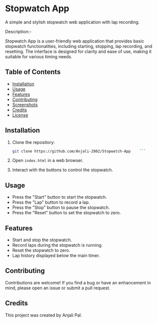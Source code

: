# Stopwatch App

A simple and stylish stopwatch web application with lap recording.

Description:-

Stopwatch App is a user-friendly web application that provides basic stopwatch functionalities, including starting, stopping, lap recording, and resetting. The interface is designed for clarity and ease of use, making it suitable for various timing needs.

## Table of Contents

- [Installation](#installation)
- [Usage](#usage)
- [Features](#features)
- [Contributing](#contributing)
- [Screenshots](#screenshots)
- [Credits](#credits)
- [License](#license)


## Installation

1. Clone the repository:

    ```bash
    git clone https://github.com/Anjali-2802/Stopwatch-App    ```

2. Open `index.html` in a web browser.

3. Interact with the buttons to control the stopwatch.

## Usage

- Press the "Start" button to start the stopwatch.
- Press the "Lap" button to record a lap.
- Press the "Stop" button to pause the stopwatch.
- Press the "Reset" button to set the stopwatch to zero.

## Features

- Start and stop the stopwatch.
- Record laps during the stopwatch is running.
- Reset the stopwatch to zero.
- Lap history displayed below the main timer.

## Contributing

Contributions are welcome! If you find a bug or have an enhancement in mind, please open an issue or submit a pull request.

## Credits

This project was created by Anjali Pal.

